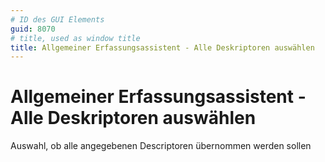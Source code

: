 ```yaml
---
# ID des GUI Elements
guid: 8070
# title, used as window title
title: Allgemeiner Erfassungsassistent - Alle Deskriptoren auswählen
---
```


# Allgemeiner Erfassungsassistent - Alle Deskriptoren auswählen

Auswahl, ob alle angegebenen Descriptoren übernommen werden sollen

